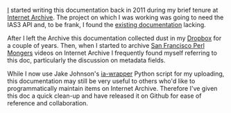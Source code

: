 [I](http://github.com/vmbrasseur) started writing this documentation back in 2011 during my brief tenure at [Internet Archive](http://archive.org). The project on which I was working was going to need the IAS3 API and, to be frank, I found the [existing documentation](http://archive.org/help/abouts3.txt) lacking.

After I left the Archive this documentation collected dust in my [Dropbox](https://db.tt/Lwfj4Gk) for a couple of years. Then, when I started to archive [San Francisco Perl Mongers](https://archive.org/details/sfperlmongers) videos on Internet Archive I frequently found myself referring to this doc, particularly the discussion on metadata fields.

While I now use Jake Johnson's [ia-wrapper](https://github.com/jjjake/ia-wrapper) Python script for my uploading, this documentation may still be very useful to others who'd like to programmatically maintain items on Internet Archive. Therefore I've given this doc a quick clean-up and have released it on Github for ease of reference and collaboration.
